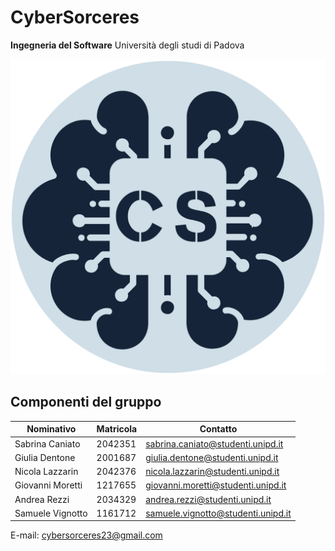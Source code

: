 # CyberSorceres
**Ingegneria del Software**
Università degli studi di Padova

![logo gruppo](./Documentazione/Logo/logo%20rotondo.png)

## Componenti del gruppo
| Nominativo        | Matricola    | Contatto |
|------------       |-----------    |----------|
Sabrina Caniato     | 2042351      | sabrina.caniato@studenti.unipd.it
Giulia Dentone      | 2001687      | giulia.dentone@studenti.unipd.it
Nicola Lazzarin     | 2042376      | nicola.lazzarin@studenti.unipd.it
Giovanni Moretti    | 1217655      | giovanni.moretti@studenti.unipd.it
Andrea Rezzi        | 2034329      | andrea.rezzi@studenti.unipd.it
Samuele Vignotto    | 1161712      | samuele.vignotto@studenti.unipd.it

E-mail: cybersorceres23@gmail.com
